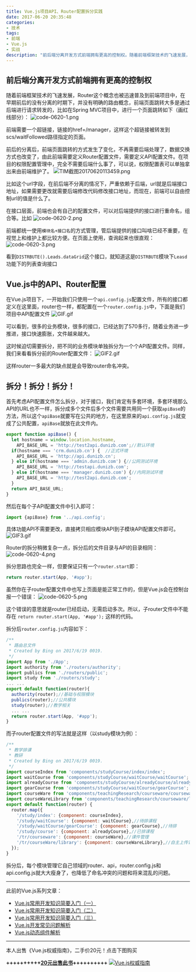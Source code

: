 ```yaml
---
title: Vue.js项目API、Router配置拆分实践
date: 2017-06-20 20:35:48
categories:
- 技术
tags:
- 前端
- Vue.js
- 实战
description: "前后端分离开发方式前端拥有更高的控制权。随着前端框架技术的飞速发展，Router这个概念也被迅速普及到前端项目中，在早期前后的没有分离的时期下，并没有明确的路由概念，前端页面跳转大多是通过后端进行请求转发的，比如在Spring MVC项目中，进行一个页面跳转如下。。。"
---
```


## 前后端分离开发方式前端拥有更高的控制权

随着前端框架技术的飞速发展，Router这个概念也被迅速普及到前端项目中，在早期前后的没有分离的时期下，并没有明确的路由概念，前端页面跳转大多是通过后端进行请求转发的，比如在Spring MVC项目中，进行一个页面跳转如下（画红线部分）： 
![code-0620-1.png](//ww3.sinaimg.cn/large/006tNc79ly1g5d7yf3yfej30l30ecjsv.jpg)

前端需要一个超链接，链接的href=/manager，这样这个超链接被转发到scs/waitFollowed路径指定的页面。

前后的分离后，前端页面跳转的方式发生了变化，不再需要后端处理了，数据交换方式也改变了，由此前端需要定义Router配置文件，需要定义API配置文件。在项目的权限配置管理中，完全不需要后端什么事了，可以说，权限配置表可以单独拿出来由前端维护了。 
![TIM截图20170620113459.png](//ww4.sinaimg.cn/large/006tNc79ly1g5d7ygz8brj30yg0dbwoa.jpg)

比如这个url字段，在前后端不分离的情况下，严重依赖于后端，url就是后端接口地址，如果需要更改就需要后端修改代码修改接口地址，而现在，前端可以自由控制url的值是什么了。

在接口层面，前端也会有自己的配置文件，可以对后端提供的接口进行重命名，组合等。比如 
![code-0620-2.png](//ww4.sinaimg.cn/large/006tNc79ly1g5d7yhixgvj30p30gaac9.jpg)

前端都统一使用`模块名+接口名`的方式管理，管后端提供的接口叫啥已经不重要，在视觉上和维护上都比较方便。在页面上使用，查询起来也很直观： 
![code-0620-3.png](//ww2.sinaimg.cn/large/006tNc79ly1g5d7yie0djj30nz07jglk.jpg)

看到`DISTRBUTE().Leads.dataGrid`这个接口，就知道这是`DISTRBUTE`模块下`Leasd`功能下的列表查询接口

## Vue.js中的API、Router配置

在Vue.js项目下，一开始我们只使用一个`api.config.js`配置文件，所有的接口都定义在这里面，router也一样，都配置在一个`router.config.js`中，下面是我们项目中API配置文件
![GIF.gif](//ww2.sinaimg.cn/large/006tNc79ly1g5d7yiyghrg30cm0ggb08.gif)

可以看到，很多的业务模块，很多的接口，已经达到了570多行，随着业务进一步推进，接口快速膨胀，文件越来越大。

这时候迫切需要拆分，把不同的业务模块单独拆分为一个个API配置文件。同样，我们来看看拆分前的Router配置文件： 
![GIF2.gif](//ww3.sinaimg.cn/large/006tNc79ly1g5d7yjtqylg30cl0ewhdt.gif)

这样router一多最大的缺点就是会导致router命名冲突。

## 拆分！拆分！拆分！

首先考虑API配置文件怎么拆分，对于接口，我们肯定有多套环境，多套环境那么API的URL也不一样，拆分成多个文件后多个文件需要共用同一个获取`apiBase`的方法，所以这个`apiBase`就要写在公共的地方，在这里原来的`api.config.js`就变成了公共配置，`apiBase`就放在此文件内。
```js
export function apiBase() {
  let hostname = window.location.hostname,
    API_BASE_URL = 'http://test2api.dunizb.com';//默认环境
  if(hostname === 'crm.dunizb.cn') {  //正式环境
    API_BASE_URL = 'http://api.dunizb.cn';
  } else if(hostname === 'admin.dunizb.com') {//公网测试环境
    API_BASE_URL = 'http://testapi.dunizb.com';
  } else if(hostname === 'manager.dunizb.com') {//内网测试环境
    API_BASE_URL = 'http://test2api.dunizb.com';
  }
  return API_BASE_URL;
}
```

然后在每个子API配置文件中引入即可：
```js
import {apiBase} from '../api.config';
```

具体功能API不需要更改，直接拷贝相应模块API到子模块API配置文件即可。 
![GIF3.gif](//ww1.sinaimg.cn/large/006tNc79ly1g5d7ykobv3g30ni0ewdmb.gif)

Router的拆分稍微复杂一点，拆分后的文件目录与API的目录相同： 
![code-0620-4.png](//ww1.sinaimg.cn/large/006tNc79ly1g5d7ym3w2ej30ba0d90t7.jpg)

拆分思路也完全一样，但要保证只有一个`router.start`即：
```js
return router.start(App, '#app');
```

虽然你在子router配置文件中也写上页面是能正常工作的，但是Vue.js会在控制台报一个错误： 
![code-0620-5.png](//ww1.sinaimg.cn/large/006tNc79ly1g5d7ymky4wj30i608pjr8.jpg)

这个错误的意思就是router已经启动，无需启动多次。所以，子router文件中不能存在 `return router.start(App, '#app');` 这样的代码。

拆分后`router.config.js`内容如下：
```js
/**
 * 路由总文件
 * Created by Bing on 2017/6/19 0019.
 */
import App from './App';
import authority from './routers/authority';
import publics from './routers/public';
import study from './routers/study';
... ...
export default function(router){
  authority(router);//基础与权限模块
  publics(router);//公共模块
  study(router);//教学相关
  ... ...
  return router.start(App, '#app');
}
```

而子router配置文件的写法就是这样（以study模块为例）：
```js
/**
 * 教学排课
 * 教研
 * Created by Bing on 2017/6/19 0019.
 */
import courseIndex from 'components/studyCourse/index/index';
import waitCourse from 'components/studyCourse/waitCourse/waitCourse';
import alreadyCourse from 'components/studyCourse/alreadyCourse/alreadyCourse';
import gearCourse from 'components/studyCourse/waitCourse/gearCourse';
import courseWare from 'components/teachingResearch/courseware/courseware.vue';
import courseWareLibrary from 'components/teachingResearch/courseware/library.vue';
export default function(router) {
  router.map({
    '/study/index': {component: courseIndex},
    '/study/waitCourse': {component: waitCourse},//待排课程
    '/study/waitCourse/gearCourse': {component: gearCourse},//待排
    '/study/course': {component: alreadyCourse},//已排课程
    '/tr/courseware': {component: courseWare},//课件管理
    '/tr/courseWare/library': {component: courseWareLibrary},//自主上传课件库
  });
}
```

拆分后，每个模块管理它自己领域的router、api，router.config.js和api.config.js就大大瘦身了，也降低了命名冲突的问题和将来混乱的问题。
****
此前的Vue.js系列文章：

 - [Vue.js常用开发知识简要入门（一）](http://dunizb.com/2016/12/18/Vue.js常用开发知识简要入门（一）)
 - [Vue.js常用开发知识简要入门（二）](//www.jianshu.com/p/ce9fc4c8a7ce)
 - [Vue.js常用开发知识简要入门（三）](http://dunizb.com/2017/02/13/Vue.js常用开发知识简要入门（三）)
 - [Vue.js开发常见问题解析](http://dunizb.com/2017/06/19/Vue.js开发常见问题解析/)
 - [Vue.js动态组件解析](http://dunizb.com/2017/06/19/Vue.js动态组件解析/)

 *****
 本人出售《Vue.js权威指南》，二手价20元！点击下图购买

 **++++++++++[20元出售此书](http://dunizb.com/obook/)++++++++++**
[![Vue.js权威指南](//ww3.sinaimg.cn/large/006tNc79ly1g5d7yn253zj30g20jkdjd.jpg)](http://dunizb.com/obook/)